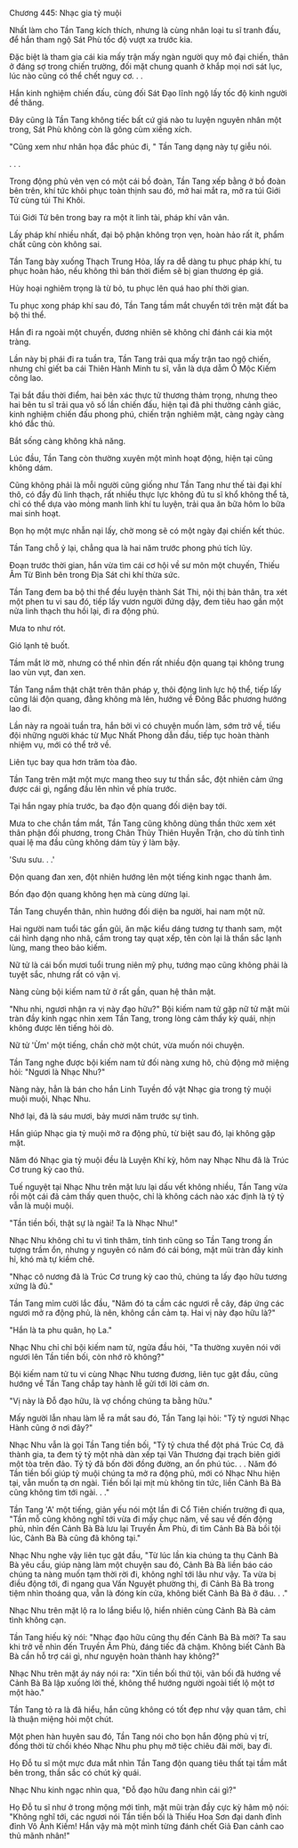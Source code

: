 




Chương 445: Nhạc gia tỷ muội


Nhất làm cho Tần Tang kích thích, nhưng là cùng nhân loại tu sĩ tranh đấu, để hắn tham ngộ Sát Phù tốc độ vượt xa trước kia.

Đặc biệt là tham gia cái kia mấy trận mấy ngàn người quy mô đại chiến, thân ở đáng sợ trong chiến trường, đối mặt chung quanh ở khắp mọi nơi sát lục, lúc nào cũng có thể chết nguy cơ. . .

Hắn kinh nghiệm chiến đấu, cùng đối Sát Đạo lĩnh ngộ lấy tốc độ kinh người đề thăng.

Đây cũng là Tần Tang không tiếc bất cứ giá nào tu luyện nguyên nhân một trong, Sát Phù không còn là gông cùm xiềng xích.

"Cũng xem như nhân họa đắc phúc đi, " Tần Tang dạng này tự giễu nói.

. . .

Trong động phủ vẻn vẹn có một cái bồ đoàn, Tần Tang xếp bằng ở bồ đoàn bên trên, khí tức khôi phục toàn thịnh sau đó, mở hai mắt ra, mở ra túi Giới Tử cùng túi Thi Khôi.

Túi Giới Tử bên trong bay ra một ít linh tài, pháp khí vân vân.

Lấy pháp khí nhiều nhất, đại bộ phận không trọn vẹn, hoàn hảo rất ít, phẩm chất cũng còn không sai.

Tần Tang bày xuống Thạch Trung Hỏa, lấy ra dễ dàng tu phục pháp khí, tu phục hoàn hảo, nếu không thì bán thời điểm sẽ bị gian thương ép giá.

Hủy hoại nghiêm trọng là từ bỏ, tu phục lên quá hao phí thời gian.

Tu phục xong pháp khí sau đó, Tần Tang tầm mắt chuyển tới trên mặt đất ba bộ thi thể.

Hắn đi ra ngoài một chuyến, đương nhiên sẽ không chỉ đánh cái kia một tràng.

Lần này bị phái đi ra tuần tra, Tần Tang trải qua mấy trận tao ngộ chiến, nhưng chỉ giết ba cái Thiên Hành Minh tu sĩ, vẫn là dựa dẫm Ô Mộc Kiếm công lao.

Tại bắt đầu thời điểm, hai bên xác thực tử thương thảm trọng, nhưng theo hai bên tu sĩ trải qua vô số lần chiến đấu, hiện tại đã phi thường cảnh giác, kinh nghiệm chiến đấu phong phú, chiến trận nghiêm mật, càng ngày càng khó đắc thủ.

Bắt sống càng không khả năng.

Lúc đầu, Tần Tang còn thường xuyên một mình hoạt động, hiện tại cũng không dám.

Cũng không phải là mỗi người cũng giống như Tần Tang như thế tài đại khí thô, có đầy đủ linh thạch, rất nhiều thực lực không đủ tu sĩ khổ không thể tả, chỉ có thể dựa vào mỏng manh linh khí tu luyện, trải qua ăn bữa hôm lo bữa mai sinh hoạt.

Bọn họ một mực nhẫn nại lấy, chờ mong sẽ có một ngày đại chiến kết thúc.

Tần Tang chỗ ỷ lại, chẳng qua là hai năm trước phong phú tích lũy.

Đoạn trước thời gian, hắn vừa tìm cái cơ hội về sư môn một chuyến, Thiếu Âm Từ Bình bên trong Địa Sát chi khí thừa sức.

Tần Tang đem ba bộ thi thể đều luyện thành Sát Thi, nội thị bản thân, tra xét một phen tu vi sau đó, tiếp lấy vươn người đứng dậy, đem tiêu hao gần một nửa linh thạch thu hồi lại, đi ra động phủ.

Mưa to như rót.

Gió lạnh tê buốt.

Tầm mắt lờ mờ, nhưng có thể nhìn đến rất nhiều độn quang tại không trung lao vùn vụt, đan xen.

Tần Tang nắm thật chặt trên thân pháp y, thôi động linh lực hộ thể, tiếp lấy cũng lái độn quang, đằng không mà lên, hướng về Đông Bắc phương hướng lao đi.

Lần này ra ngoài tuần tra, hắn bởi vì có chuyện muốn làm, sớm trở về, tiểu đội những người khác từ Mục Nhất Phong dẫn đầu, tiếp tục hoàn thành nhiệm vụ, mới có thể trở về.

Liên tục bay qua hơn trăm tòa đảo.

Tần Tang trên mặt một mực mang theo suy tư thần sắc, đột nhiên cảm ứng được cái gì, ngẩng đầu lên nhìn về phía trước.

Tại hắn ngay phía trước, ba đạo độn quang đối diện bay tới.

Mưa to che chắn tầm mắt, Tần Tang cũng không dùng thần thức xem xét thân phận đối phương, trong Chân Thủy Thiên Huyễn Trận, cho dù tính tình quai lệ ma đầu cũng không dám tùy ý làm bậy.

'Sưu sưu. . .'

Độn quang đan xen, đột nhiên hướng lên một tiếng kinh ngạc thanh âm.

Bốn đạo độn quang không hẹn mà cùng dừng lại.

Tần Tang chuyển thân, nhìn hướng đối diện ba người, hai nam một nữ.

Hai người nam tuổi tác gần gũi, ăn mặc kiểu dáng tương tự thanh sam, một cái hình dạng nho nhã, cầm trong tay quạt xếp, tên còn lại là thần sắc lạnh lùng, mang theo bảo kiếm.

Nữ tử là cái bốn mươi tuổi trung niên mỹ phụ, tướng mạo cũng không phải là tuyệt sắc, nhưng rất có vận vị.

Nàng cùng bội kiếm nam tử ở rất gần, quan hệ thân mật.

"Nhu nhi, ngươi nhận ra vị này đạo hữu?" Bội kiếm nam tử gặp nữ tử mặt mũi tràn đầy kinh ngạc nhìn xem Tần Tang, trong lòng cảm thấy kỳ quái, nhịn không được lên tiếng hỏi dò.

Nữ tử 'Ừm' một tiếng, chần chờ một chút, vừa muốn nói chuyện.

Tần Tang nghe được bội kiếm nam tử đối nàng xưng hô, chủ động mở miệng hỏi: "Ngươi là Nhạc Nhu?"

Nàng này, hẳn là bán cho hắn Linh Tuyền đồ vật Nhạc gia trong tỷ muội muội muội, Nhạc Nhu.

Nhớ lại, đã là sáu mươi, bảy mươi năm trước sự tình.

Hắn giúp Nhạc gia tỷ muội mở ra động phủ, từ biệt sau đó, lại không gặp mặt.

Năm đó Nhạc gia tỷ muội đều là Luyện Khí kỳ, hôm nay Nhạc Nhu đã là Trúc Cơ trung kỳ cao thủ.

Tuế nguyệt tại Nhạc Nhu trên mặt lưu lại dấu vết không nhiều, Tần Tang vừa rồi một cái đã cảm thấy quen thuộc, chỉ là không cách nào xác định là tỷ tỷ vẫn là muội muội.

"Tần tiền bối, thật sự là ngài! Ta là Nhạc Nhu!"

Nhạc Nhu không chỉ tu vì tinh thâm, tính tình cũng so Tần Tang trong ấn tượng trầm ổn, nhưng y nguyên có năm đó cái bóng, mặt mũi tràn đầy kinh hỉ, khó mà tự kiềm chế.

"Nhạc cô nương đã là Trúc Cơ trung kỳ cao thủ, chúng ta lấy đạo hữu tương xứng là đủ."

Tần Tang mỉm cười lắc đầu, "Năm đó ta cầm các ngươi rễ cây, đáp ứng các ngươi mở ra động phủ, là nên, không cần cảm tạ. Hai vị này đạo hữu là?"

"Hắn là ta phu quân, họ La."

Nhạc Nhu chỉ chỉ bội kiếm nam tử, ngửa đầu hỏi, "Ta thường xuyên nói với ngươi lên Tần tiền bối, còn nhớ rõ không?"

Bội kiếm nam tử tu vi cùng Nhạc Nhu tương đương, liên tục gật đầu, cũng hướng về Tần Tang chắp tay hành lễ gửi tới lời cảm ơn.

"Vị này là Đỗ đạo hữu, là vợ chồng chúng ta bằng hữu."

Mấy người lẫn nhau làm lễ ra mắt sau đó, Tần Tang lại hỏi: "Tỷ tỷ ngươi Nhạc Hành cũng ở nơi đây?"

Nhạc Nhu vẫn là gọi Tần Tang tiền bối, "Tỷ tỷ chưa thể đột phá Trúc Cơ, đã thành gia, ta đem tỷ tỷ một nhà dàn xếp tại Vân Thương đại trạch biên giới một tòa trên đảo. Tỷ tỷ đã bốn đời đồng đường, an ổn phú túc. . . Năm đó Tần tiền bối giúp tỷ muội chúng ta mở ra động phủ, mới có Nhạc Nhu hiện tại, vẫn muốn tạ ơn ngài. Tiền bối lại mịt mù không tin tức, liền Cảnh Bà Bà cũng không tìm tới ngài. . ."

Tần Tang 'A' một tiếng, giản yếu nói một lần đi Cổ Tiên chiến trường đi qua, "Tần mỗ cũng không nghĩ tới vừa đi mấy chục năm, về sau về đến động phủ, nhìn đến Cảnh Bà Bà lưu lại Truyền Âm Phù, đi tìm Cảnh Bà Bà bồi tội lúc, Cảnh Bà Bà cũng đã không tại."

Nhạc Nhu nghe vậy liên tục gật đầu, "Từ lúc lần kia chúng ta thụ Cảnh Bà Bà yêu cầu, giúp nàng làm một chuyện sau đó, Cảnh Bà Bà liền báo cáo chúng ta nàng muốn tạm thời rời đi, không nghĩ tới lâu như vậy. Ta vừa bị điều động tới, đi ngang qua Vấn Nguyệt phường thị, đi Cảnh Bà Bà trong tiệm nhìn thoáng qua, vẫn là đóng kín cửa, không biết Cảnh Bà Bà ở đâu. . ."

Nhạc Nhu trên mặt lộ ra lo lắng biểu lộ, hiển nhiên cùng Cảnh Bà Bà cảm tình không cạn.

Tần Tang hiếu kỳ nói: "Nhạc đạo hữu cũng thụ đến Cảnh Bà Bà mời? Ta sau khi trở về nhìn đến Truyền Âm Phù, đáng tiếc đã chậm. Không biết Cảnh Bà Bà cần hỗ trợ cái gì, như nguyện hoàn thành hay không?"

Nhạc Nhu trên mặt áy náy nói ra: "Xin tiền bối thứ tội, vãn bối đã hướng về Cảnh Bà Bà lập xuống lời thề, không thể hướng người ngoài tiết lộ một tơ một hào."

Tần Tang tỏ ra là đã hiểu, hắn cũng không có tốt đẹp như vậy quan tâm, chỉ là thuận miệng hỏi một chút.

Một phen hàn huyên sau đó, Tần Tang nói cho bọn hắn động phủ vị trí, đồng thời từ chối khéo Nhạc Nhu phu phụ mở tiệc chiêu đãi mời, bay đi.

Họ Đỗ tu sĩ một mực đưa mắt nhìn Tần Tang độn quang tiêu thất tại tầm mắt bên trong, thần sắc có chút kỳ quái.

Nhạc Nhu kinh ngạc nhìn qua, "Đỗ đạo hữu đang nhìn cái gì?"

Họ Đỗ tu sĩ như ở trong mộng mới tỉnh, mặt mũi tràn đầy cực kỳ hâm mộ nói: "Không nghĩ tới, các ngươi nói Tần tiền bối là Thiếu Hoa Sơn đại danh đỉnh đỉnh Vô Ảnh Kiếm! Hắn vậy mà một mình từng đánh chết Giả Đan cảnh cao thủ mãnh nhân!"




